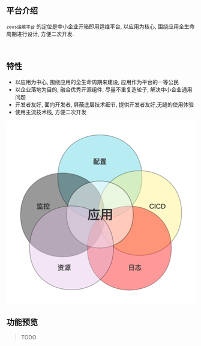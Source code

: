 ## 平台介绍

`zeus运维平台` 的定位是中小企业开箱即用运维平台, 以应用为核心, 围绕应用全生命周期进行设计, 方便二次开发.



<br/>  


## 特性

* 以应用为中心, 围绕应用的全生命周期来建设, 应用作为平台的一等公民
* 以企业落地为目的, 融合优秀开源组件, 尽量不重复造轮子, 解决中小企业通用问题
* 开发者友好, 面向开发者, 屏蔽底层技术细节, 提供开发者友好,无缝的使用体验
* 使用主流技术栈, 方便二次开发

![应用为中心](../static/image/app-core.jpg "应用为中心")  


## 功能预览

> TODO


